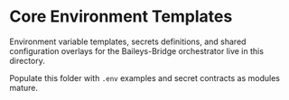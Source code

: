 # Core Environment Templates

Environment variable templates, secrets definitions, and shared configuration overlays for the Baileys-Bridge orchestrator live in this directory.

Populate this folder with `.env` examples and secret contracts as modules mature.
